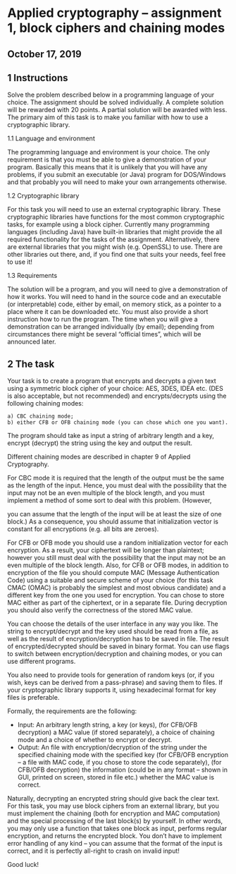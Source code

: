 # Applied cryptography – assignment 1, block ciphers and chaining modes

## October 17, 2019

## 1 Instructions

Solve the problem described below in a programming language of your choice. The assignment
should be solved individually. A complete solution will be rewarded with 20 points. A partial
solution will be awarded with less. The primary aim of this task is to make you familiar with how
to use a cryptographic library.

1.1 Language and environment

The programming language and environment is your choice. The only requirement is that you must
be able to give a demonstration of your program. Basically this means that it is unlikely that you
will have any problems, if you submit an executable (or Java) program for DOS/Windows and that
probably you will need to make your own arrangements otherwise.

1.2 Cryptographic library

For this task you will need to use an external cryptographic library. These cryptographic libraries
have functions for the most common cryptographic tasks, for example using a block cipher.
Currently many programming languages (including Java) have built-in libraries that might provide
the all required functionality for the tasks of the assignment. Alternatively, there are external
libraries that you might wish (e.g. OpenSSL) to use. There are other libraries out there, and, if you
find one that suits your needs, feel free to use it!

1.3 Requirements

The solution will be a program, and you will need to give a demonstration of how it works. You
will need to hand in the source code and an executable (or interpretable) code, either by email, on
memory stick, as a pointer to a place where it can be downloaded etc. You must also provide a
short instruction how to run the program. The time when you will give a demonstration can be
arranged individually (by email); depending from circumstances there might be several “official
times”, which will be announced later.

## 2 The task

Your task is to create a program that encrypts and decrypts a given text using a symmetric block
cipher of your choice: AES, 3DES, IDEA etc. (DES is also acceptable, but not recommended) and
encrypts/decrypts using the following chaining modes:

```
a) CBC chaining mode;
b) either CFB or OFB chaining mode (you can chose which one you want).
```
The program should take as input a string of arbitrary length and a key, encrypt (decrypt) the string
using the key and output the result.

Different chaining modes are described in chapter 9 of Applied Cryptography.

For CBC mode it is required that the length of the output must be the same as the length of the
input. Hence, you must deal with the possibility that the input may not be an even multiple of the
block length, and you must implement a method of some sort to deal with this problem. (However,


you can assume that the length of the input will be at least the size of one block.) As a consequence,
you should assume that initialization vector is constant for all encryptions (e.g. all bits are zeroes).

For CFB or OFB mode you should use a random initialization vector for each encryption. As a
result, your ciphertext will be longer than plaintext; however you still must deal with the possibility
that the input may not be an even multiple of the block length. Also, for CFB or OFB modes, in
addition to encryption of the file you should compute MAC (Message Authentication Code) using
a suitable and secure scheme of your choice (for this task CMAC (OMAC) is probably the simplest
and most obvious candidate) and a different key from the one you used for encryption. You can
chose to store MAC either as part of the ciphertext, or in a separate file. During decryption you
should also verify the correctness of the stored MAC value.

You can choose the details of the user interface in any way you like. The string to encrypt/decrypt
and the key used should be read from a file, as well as the result of encryption/decryption has to be
saved in file. The result of encrypted/decrypted should be saved in binary format. You can use
flags to switch between encryption/decryption and chaining modes, or you can use different
programs.

You also need to provide tools for generation of random keys (or, if you wish, keys can be derived
from a pass-phrase) and saving them to files. If your cryptographic library supports it, using
hexadecimal format for key files is preferable.

Formally, the requirements are the following:

- Input: An arbitrary length string, a key (or keys), (for CFB/OFB decryption) a MAC value (if
stored separately), a choice of chaining mode and a choice of whether to encrypt or decrypt.
- Output: An file with encryption/decryption of the string under the specified chaining mode with
the specified key (for CFB/OFB encryption – a file with MAC code, if you chose to store the code
separately), (for CFB/OFB decryption) the information (could be in any format – shown in GUI,
printed on screen, stored in file etc.) whether the MAC value is correct.

Naturally, decrypting an encrypted string should give back the clear text. For this task, you may
use block ciphers from an external library, but you must implement the chaining (both for
encryption and MAC computation) and the special processing of the last block(s) by yourself.
In other words, you may only use a function that takes one block as input, performs regular
encryption, and returns the encrypted block. You don’t have to implement error handling of any
kind – you can assume that the format of the input is correct, and it is perfectly all-right to crash on
invalid input!

Good luck!


